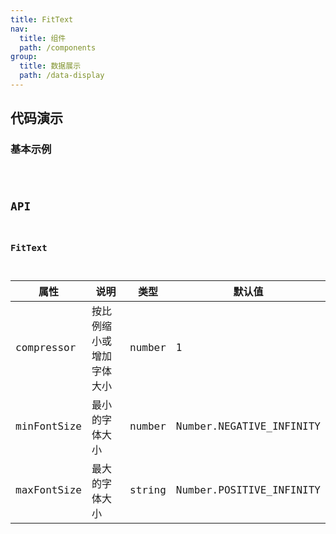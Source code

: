 ```yaml
---
title: FitText
nav:
  title: 组件
  path: /components
group:
  title: 数据展示
  path: /data-display
---
```


## 代码演示

### 基本示例

<code src="./demo/simple.tsx" />

## API

### FitText

| 属性        | 说明                     | 类型   | 默认值                   |
| ----------- | ------------------------ | ------ | ------------------------ |
| compressor  | 按比例缩小或增加字体大小 | number | 1                        |
| minFontSize | 最小的字体大小           | number | Number.NEGATIVE_INFINITY |
| maxFontSize | 最大的字体大小           | string | Number.POSITIVE_INFINITY |
